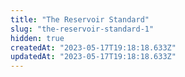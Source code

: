 ```yaml
---
title: "The Reservoir Standard"
slug: "the-reservoir-standard-1"
hidden: true
createdAt: "2023-05-17T19:18:18.633Z"
updatedAt: "2023-05-17T19:18:18.633Z"
---
```

